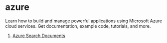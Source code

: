 # azure
Learn how to build and manage powerful applications using Microsoft Azure cloud services. Get documentation, example code, tutorials, and more.


1. [Azure Search Documents](/scripts/Azure%20AI%20services/AI%20Search/azure_search_documents.ipynb)

